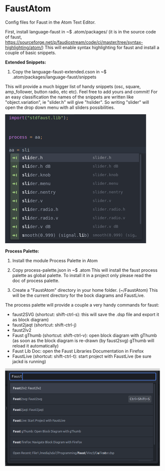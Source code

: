 # FaustAtom
Config files for Faust in the Atom Text Editor.

First, install language-faust in ~$ .atom/packages/
(it is in the source code of faust, https://sourceforge.net/p/faudiostream/code/ci/master/tree/syntax-highlighting/atom/)
This will enable syntax highlighting for faust and install a couple of basic snippets.

__Extended Snippets:__

1. Copy the language-faust-extended.cson in ~$ .atom/packages/language-faust/snippets

This will provide a much bigger list of handy snippets (osc, square, amp_follower, button radio, etc etc). Feel free to add yours and commit!
For an easy classification the names of the snippets are written like "object.variation", ie "slider.h" will give "hslider". So writing "slider" will open the drop down menu with all sliders possibilities.

![screenshot](https://raw.githubusercontent.com/sonejostudios/FaustAtom/master/snippets.png "Faust Extended Snippets")


__Process Palette:__

1. Install the module Process Palette in Atom

2. Copy process-palette.json in ~$ .atom
This will install the faust process palette as global palette. To install it in a project only please read the doc of process palette.

3. Create a "FaustAtom" directory in your home folder. (~/FaustAtom)
This will be the current directory for the bock diagrams and FaustLive.

The process palette will provide a couple a very handy commands for faust:

* faust2SVG (shortcut: shift-ctrl-s): this will save the .dsp file and export it as block diagram)
* faust2jaqt (shortcut: shift-ctrl-j)
* faust2lv2
* Faust gThumb (shortcut: shift-ctrl-v): open block diagram with gThumb (as soon as the block diagram is re-drawn (by faust2svg) gThumb will reload it automatically)
* Faust Lib Doc: open the Faust Libraries Documentation in Firefox
* FaustLive (shortcut: shift-ctrl-t): start project with FaustLive (be sure jackd is running)

![screenshot](https://raw.githubusercontent.com/sonejostudios/FaustAtom/master/processpalette.png "Faust Process Palette")
